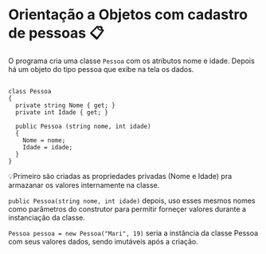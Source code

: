 # Orientação a Objetos com cadastro de pessoas 📋

O programa cria uma classe `Pessoa` com os atributos nome e idade. Depois há um objeto do tipo pessoa que exibe na tela os dados.

##

```
class Pessoa
{
  private string Nome { get; }
  private int Idade { get; }

  public Pessoa (string nome, int idade)
  {
    Nome = nome;
    Idade = idade;
  }
}
```

💡Primeiro são criadas as propriedades privadas (Nome e Idade) pra armazanar os valores internamente na classe.

`public Pessoa(string nome, int idade)`
depois, uso esses mesmos nomes como parâmetros do construtor para permitir forneçer valores durante a instanciação da classe.

`Pessoa pessoa = new Pessoa("Mari", 19)`
seria a instância da classe Pessoa com seus valores dados, sendo imutáveis após a criação.
